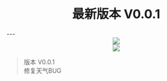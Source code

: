 <center><h1> 最新版本 V0.0.1</h1></center>
---
<center><img src="https://github.com/skkkyoyo/Controller-of-solar-roof-cleaning-robot/blob/master/%E7%BE%8E%E5%8C%96/%E4%B8%BB%E7%95%8C%E9%9D%A2.png?raw=true"></center>


<center><a href="https://github.com/skkkyoyo/Controller-of-solar-roof-cleaning-robot/archive/master.zip"><img src="https://github.com/skkkyoyo/Controller-of-solar-roof-cleaning-robot/blob/master/%E7%BE%8E%E5%8C%96/DownloadButton.png?raw=true" width="图片的宽度" height="图片的高度" border="边框"></a></center>



> 版本 V0.0.1 <br>
> 修复天气BUG